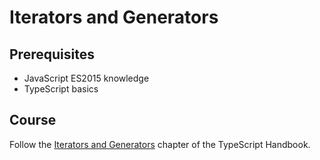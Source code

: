 # Iterators and Generators

## Prerequisites

- JavaScript ES2015 knowledge
- TypeScript basics

## Course

Follow the [Iterators and Generators](https://www.typescriptlang.org/docs/handbook/iterators-and-generators.html) chapter of the TypeScript Handbook.
